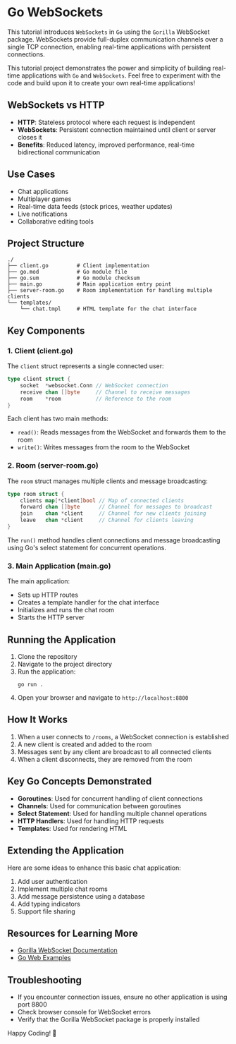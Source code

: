 # Go WebSockets

This tutorial introduces `WebSockets` in `Go` using the `Gorilla` WebSocket package. WebSockets provide full-duplex communication channels over a single TCP connection, enabling real-time applications with persistent connections.

This tutorial project demonstrates the power and simplicity of building real-time applications with `Go` and `WebSockets`. Feel free to experiment with the code and build upon it to create your own real-time applications!

## WebSockets vs HTTP

- **HTTP**: Stateless protocol where each request is independent
- **WebSockets**: Persistent connection maintained until client or server closes it
- **Benefits**: Reduced latency, improved performance, real-time bidirectional communication

## Use Cases

- Chat applications
- Multiplayer games
- Real-time data feeds (stock prices, weather updates)
- Live notifications
- Collaborative editing tools

## Project Structure

```
./
├── client.go         # Client implementation
├── go.mod            # Go module file
├── go.sum            # Go module checksum
├── main.go           # Main application entry point
├── server-room.go    # Room implementation for handling multiple clients
└── templates/
    └── chat.tmpl     # HTML template for the chat interface
```

## Key Components

### 1. Client (client.go)

The `client` struct represents a single connected user:

```go
type client struct {
    socket  *websocket.Conn // WebSocket connection
    receive chan []byte     // Channel to receive messages
    room    *room           // Reference to the room
}
```

Each client has two main methods:
- `read()`: Reads messages from the WebSocket and forwards them to the room
- `write()`: Writes messages from the room to the WebSocket

### 2. Room (server-room.go)

The `room` struct manages multiple clients and message broadcasting:

```go
type room struct {
    clients map[*client]bool // Map of connected clients
    forward chan []byte      // Channel for messages to broadcast
    join    chan *client     // Channel for new clients joining
    leave   chan *client     // Channel for clients leaving
}
```

The `run()` method handles client connections and message broadcasting using Go's select statement for concurrent operations.

### 3. Main Application (main.go)

The main application:
- Sets up HTTP routes
- Creates a template handler for the chat interface
- Initializes and runs the chat room
- Starts the HTTP server

## Running the Application

1. Clone the repository
2. Navigate to the project directory
3. Run the application:
   ```
   go run .
   ```
4. Open your browser and navigate to `http://localhost:8800`

## How It Works

1. When a user connects to `/rooms`, a WebSocket connection is established
2. A new client is created and added to the room
3. Messages sent by any client are broadcast to all connected clients
4. When a client disconnects, they are removed from the room

## Key Go Concepts Demonstrated

- **Goroutines**: Used for concurrent handling of client connections
- **Channels**: Used for communication between goroutines
- **Select Statement**: Used for handling multiple channel operations
- **HTTP Handlers**: Used for handling HTTP requests
- **Templates**: Used for rendering HTML

## Extending the Application

Here are some ideas to enhance this basic chat application:

1. Add user authentication
2. Implement multiple chat rooms
3. Add message persistence using a database
4. Add typing indicators
5. Support file sharing

## Resources for Learning More

- [Gorilla WebSocket Documentation](https://pkg.go.dev/github.com/gorilla/websocket)
- [Go Web Examples](https://gowebexamples.com/websockets/)

## Troubleshooting

- If you encounter connection issues, ensure no other application is using port 8800
- Check browser console for WebSocket errors
- Verify that the Gorilla WebSocket package is properly installed

Happy Coding! 🚀
